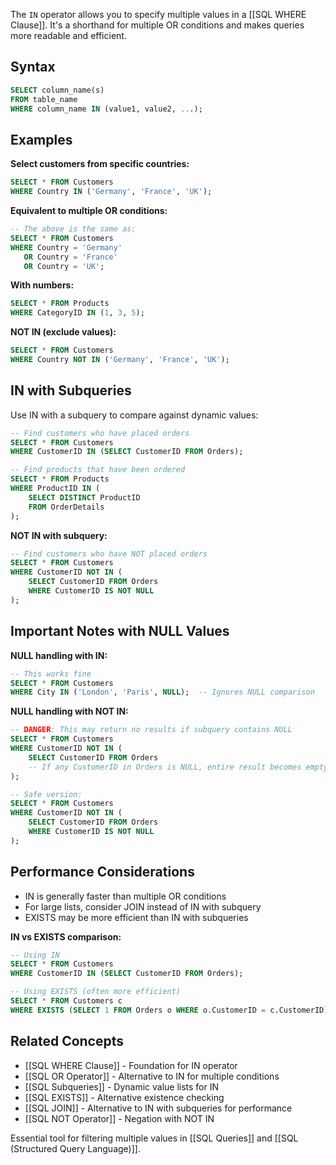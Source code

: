 The `IN` operator allows you to specify multiple values in a [[SQL WHERE Clause]]. It's a shorthand for multiple OR conditions and makes queries more readable and efficient.

## Syntax
```sql
SELECT column_name(s)
FROM table_name
WHERE column_name IN (value1, value2, ...);
```

## Examples

**Select customers from specific countries:**
```sql
SELECT * FROM Customers 
WHERE Country IN ('Germany', 'France', 'UK');
```

**Equivalent to multiple OR conditions:**
```sql
-- The above is the same as:
SELECT * FROM Customers 
WHERE Country = 'Germany' 
   OR Country = 'France' 
   OR Country = 'UK';
```

**With numbers:**
```sql
SELECT * FROM Products 
WHERE CategoryID IN (1, 3, 5);
```

**NOT IN (exclude values):**
```sql
SELECT * FROM Customers 
WHERE Country NOT IN ('Germany', 'France', 'UK');
```

## IN with Subqueries
Use IN with a subquery to compare against dynamic values:

```sql
-- Find customers who have placed orders
SELECT * FROM Customers 
WHERE CustomerID IN (SELECT CustomerID FROM Orders);
```

```sql
-- Find products that have been ordered
SELECT * FROM Products 
WHERE ProductID IN (
    SELECT DISTINCT ProductID 
    FROM OrderDetails
);
```

**NOT IN with subquery:**
```sql
-- Find customers who have NOT placed orders
SELECT * FROM Customers 
WHERE CustomerID NOT IN (
    SELECT CustomerID FROM Orders 
    WHERE CustomerID IS NOT NULL
);
```

## Important Notes with NULL Values

**NULL handling with IN:**
```sql
-- This works fine
SELECT * FROM Customers 
WHERE City IN ('London', 'Paris', NULL);  -- Ignores NULL comparison
```

**NULL handling with NOT IN:**
```sql
-- DANGER: This may return no results if subquery contains NULL
SELECT * FROM Customers 
WHERE CustomerID NOT IN (
    SELECT CustomerID FROM Orders
    -- If any CustomerID in Orders is NULL, entire result becomes empty!
);

-- Safe version:
SELECT * FROM Customers 
WHERE CustomerID NOT IN (
    SELECT CustomerID FROM Orders 
    WHERE CustomerID IS NOT NULL
);
```

## Performance Considerations
- IN is generally faster than multiple OR conditions
- For large lists, consider JOIN instead of IN with subquery
- EXISTS may be more efficient than IN with subqueries

**IN vs EXISTS comparison:**
```sql
-- Using IN
SELECT * FROM Customers 
WHERE CustomerID IN (SELECT CustomerID FROM Orders);

-- Using EXISTS (often more efficient)
SELECT * FROM Customers c
WHERE EXISTS (SELECT 1 FROM Orders o WHERE o.CustomerID = c.CustomerID);
```

## Related Concepts
- [[SQL WHERE Clause]] - Foundation for IN operator
- [[SQL OR Operator]] - Alternative to IN for multiple conditions
- [[SQL Subqueries]] - Dynamic value lists for IN
- [[SQL EXISTS]] - Alternative existence checking
- [[SQL JOIN]] - Alternative to IN with subqueries for performance
- [[SQL NOT Operator]] - Negation with NOT IN

Essential tool for filtering multiple values in [[SQL Queries]] and [[SQL (Structured Query Language)]].
